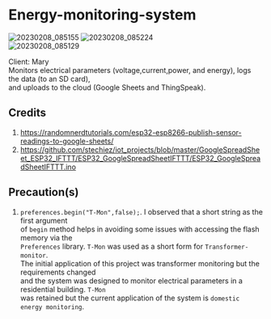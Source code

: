 # Energy-monitoring-system

![20230208_085155](https://user-images.githubusercontent.com/46250887/217480209-509b88e5-f881-40e4-9713-366d0af42f70.jpg)
![20230208_085224](https://user-images.githubusercontent.com/46250887/217482023-5dc77ed8-69c9-468b-a4b2-566806af0607.jpg)  
![20230208_085129](https://user-images.githubusercontent.com/46250887/217481476-54ddda4b-e33c-49e0-9621-62fcb409383a.jpg)  

Client: Mary  
Monitors electrical parameters (voltage,current,power, and energy), logs the data (to an SD card),  
and uploads to the cloud (Google Sheets and ThingSpeak).     

## Credits  
1. https://randomnerdtutorials.com/esp32-esp8266-publish-sensor-readings-to-google-sheets/  
2. https://github.com/stechiez/iot_projects/blob/master/GoogleSpreadSheet_ESP32_IFTTT/ESP32_GoogleSpreadSheetIFTTT/ESP32_GoogleSpreadSheetIFTTT.ino  

## Precaution(s)  
1. ``preferences.begin("T-Mon",false);``. I observed that a short string as the first argument    
of ``begin`` method helps in avoiding some issues with accessing the flash memory via the   
``Preferences`` library. ``T-Mon`` was used as a short form for ``Transformer-monitor``.  
The initial application of this project was transformer monitoring but the requirements changed  
and the system was designed to monitor electrical parameters in a residential building. ``T-Mon``  
was retained but the current application of the system is ``domestic energy monitoring``.  
 
